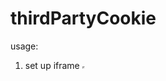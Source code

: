 # thirdPartyCookie

usage:
1) set up iframe <iframe src="https://segasony.github.io/thirdPartyCookie/cookie.html" width="0" height="0"/>
2) intercept window message. format `thirdPartyCookieEnabled:false` or `thirdPartyCookieEnabled:true`
